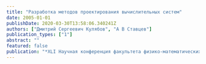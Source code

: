 ```yaml
---
title: "Разработка методов проектирования вычислительных систем"
date: 2005-01-01
publishDate: 2020-03-30T13:58:06.340241Z
authors: ["Дмитрий Сергеевич Кулябов", "А В Ставцев"]
publication_types: ["1"]
abstract: ""
featured: false
publication: "*XLI Научная конференция факультета физико-математических и естественных наук. Математические секции*"
---
```


